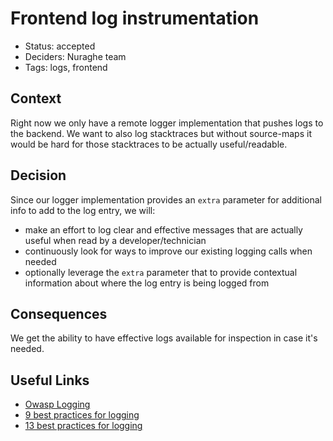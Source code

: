 # Frontend log instrumentation

- Status: accepted
- Deciders: Nuraghe team
- Tags: logs, frontend

## Context
Right now we only have a remote logger implementation that pushes logs to the backend.
We want to also log stacktraces but without source-maps it would be hard for those stacktraces
to be actually useful/readable.

## Decision
Since our logger implementation provides an `extra` parameter for additional info to add to the log entry, we will:

- make an effort to log clear and effective messages that are actually useful when read by a developer/technician
- continuously look for ways to improve our existing logging calls when needed
- optionally leverage the `extra` parameter that to provide contextual information about where the log entry is being logged from

## Consequences
We get the ability to have effective logs available for inspection in case it's needed.

## Useful Links
- [Owasp Logging](https://cheatsheetseries.owasp.org/cheatsheets/Logging_Cheat_Sheet.html)
- [9 best practices for logging](https://www.atatus.com/blog/9-best-practice-for-application-logging-that-you-must-know/#9-logging-and-monitoring-best-practices)
- [13 best practices for logging](https://www.dataset.com/blog/the-10-commandments-of-logging/)